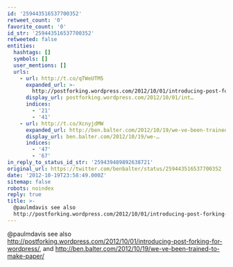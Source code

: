 ```yaml
---
id: '259443516537700352'
retweet_count: '0'
favorite_count: '0'
id_str: '259443516537700352'
retweeted: false
entities:
  hashtags: []
  symbols: []
  user_mentions: []
  urls:
    - url: http://t.co/qTWeUTM5
      expanded_url: >-
        http://postforking.wordpress.com/2012/10/01/introducing-post-forking-for-wordpress/
      display_url: postforking.wordpress.com/2012/10/01/int…
      indices:
        - '21'
        - '41'
    - url: http://t.co/XcnyjdMW
      expanded_url: http://ben.balter.com/2012/10/19/we-ve-been-trained-to-make-paper/
      display_url: ben.balter.com/2012/10/19/we-…
      indices:
        - '47'
        - '67'
in_reply_to_status_id_str: '259439489892638721'
original_url: https://twitter.com/benbalter/status/259443516537700352
date: '2012-10-19T23:58:49.000Z'
sitemap: false
robots: noindex
reply: true
title: >-
  @paulmdavis see also
  http://postforking.wordpress.com/2012/10/01/introducing-post-forking-for-wordpress/,…
---
```


@paulmdavis see also http://postforking.wordpress.com/2012/10/01/introducing-post-forking-for-wordpress/, and http://ben.balter.com/2012/10/19/we-ve-been-trained-to-make-paper/